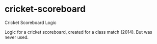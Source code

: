 # cricket-scoreboard
Cricket Scoreboard Logic

Logic for a cricket scoreboard, created for a class match (2014). But was never used. 
